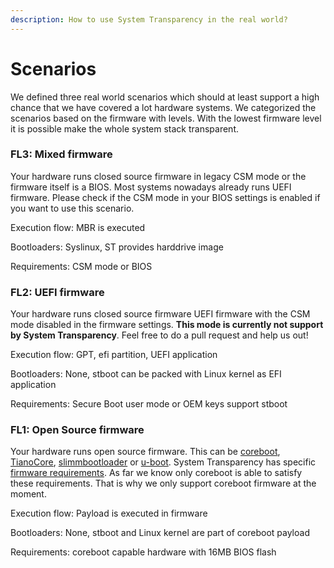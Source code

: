 ```yaml
---
description: How to use System Transparency in the real world?
---
```


# Scenarios

We defined three real world scenarios which should at least support a high chance that we have covered a lot hardware systems. We categorized the scenarios based on the firmware with levels. With the lowest firmware level it is possible make the whole system stack transparent.

### FL3: Mixed firmware

Your hardware runs closed source firmware in legacy CSM mode or the firmware itself is a BIOS. Most systems nowadays already runs UEFI firmware. Please check if the CSM mode in your BIOS settings is enabled if you want to use this scenario.

Execution flow: MBR is executed

Bootloaders: Syslinux, ST provides harddrive image

Requirements: CSM mode or BIOS

### FL2: UEFI firmware

Your hardware runs closed source firmware UEFI firmware with the CSM mode disabled in the firmware settings. **This mode is currently not support by System Transparency**. Feel free to do a pull request and help us out!

Execution flow: GPT, efi partition, UEFI application

Bootloaders: None, stboot can be packed with Linux kernel as EFI application

Requirements: Secure Boot user mode or OEM keys support stboot

### FL1: Open Source firmware

Your hardware runs open source firmware. This can be [coreboot](www.coreboot.org), [TianoCore](www.tianocore.org), [slimmbootloader](https://slimbootloader.github.io/) or [u-boot](http://www.denx.de/wiki/U-Boot). System Transparency has specific [firmware requirements](../components/bios-firmware.md#what-has-the-firmware-todo-with-system-transparency). As far we know only coreboot is able to satisfy these requirements. That is why we only support coreboot firmware at the moment.

Execution flow: Payload is executed in firmware

Bootloaders: None, stboot and Linux kernel are part of coreboot payload

Requirements: coreboot capable hardware with 16MB BIOS flash





